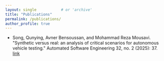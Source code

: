 ```yaml
---
layout: single           # or 'archive'
title: "Publications"
permalink: /publications/
author_profile: true
---
```


- Song, Qunying, Avner Bensoussan, and Mohammad Reza Mousavi. "Synthetic versus real: an analysis of critical scenarios for autonomous vehicle testing." Automated Software Engineering 32, no. 2 (2025): 37. [link](https://link.springer.com/article/10.1007/s10515-025-00499-4)
